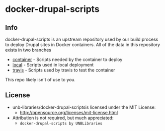 # docker-drupal-scripts
## Info
docker-drupal-scripts is an upstream repository used by our build process to deploy Drupal sites in Docker containers. All of the data in this repository exists in two branches

- [container](https://github.com/unb-libraries/docker-drupal-scripts/tree/container) - Scripts needed by the container to deploy
- [local](https://github.com/unb-libraries/docker-drupal-scripts/tree/local) - Scripts used in local deployment
- [travis](https://github.com/unb-libraries/docker-drupal-scripts/tree/travis) - Scripts used by travis to test the container

This repo likely isn't of use to you.

## License
- unb-libraries/docker-drupal-scriptsis licensed under the MIT License:
  - http://opensource.org/licenses/mit-license.html
- Attribution is not required, but much appreciated:
  - `docker-drupal-scripts by UNBLibraries`
